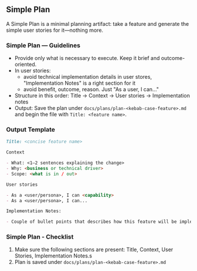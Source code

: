 ## Simple Plan

A Simple Plan is a minimal planning artifact: take a feature and generate the simple user stories for it—nothing more.

### Simple Plan — Guidelines

- Provide only what is necessary to execute. Keep it brief and outcome-oriented.
- In user stories:
  - avoid technical implementation details in user stores, "Implementation Notes" is a right section for it
  - avoid benefit, outcome, reason. Just "As a user, I can..."
- Structure in this order: Title → Context → User stories → Implementation notes
- Output: Save the plan under `docs/plans/plan-<kebab-case-feature>.md` and begin the file with `Title: <feature name>`.

### Output Template

```markdown
Title: <concise feature name>

Context

- What: <1–2 sentences explaining the change>
- Why: <business or technical driver>
- Scope: <what is in / out>

User stories

- As a <user/persona>, I can <capability>
- As a <user/persona>, I can...

Implementation Notes:

- Couple of bullet points that describes how this feature will be implemented
```

### Simple Plan - Checklist

1. Make sure the following sections are present: Title, Context, User Stories, Implementation Notes.s
2. Plan is saved under `docs/plans/plan-<kebab-case-feature>.md`
